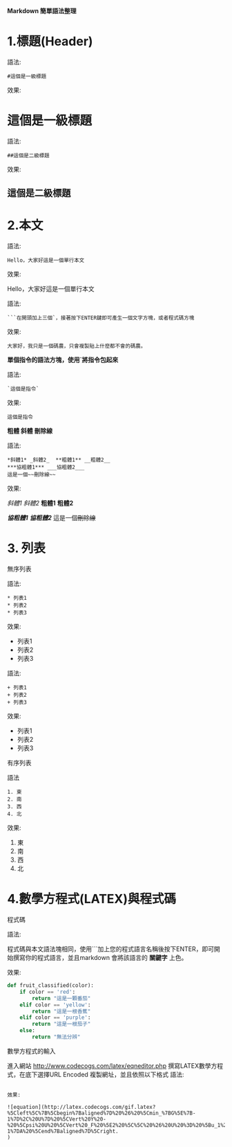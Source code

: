 **Markdown 簡單語法整理**

# 1.標題(Header)

語法:

```  
#這個是一級標題
```

效果:

# 這個是一級標題

語法:

``` 
##這個是二級標題
```

效果:

## 這個是二級標題

# 2.本文

語法:

```
Hello，大家好這是一個單行本文
```

效果:

Hello，大家好這是一個單行本文

語法:

``` 
​```在開頭加上三個`，接著按下ENTER鍵即可產生一個文字方塊，或者程式碼方塊
```

效果:

```
大家好，我只是一個碼農，只會複製貼上什麼都不會的碼農。
```

**單個指令的語法方塊，使用`將指令包起來**

語法:

``` 
`這個是指令`
```

效果:

`這個是指令`

**粗體 斜體 刪除線**

語法:

``` 
*斜體1* _斜體2_  **粗體1** __粗體2__  
***協粗體1*** ___協粗體2___
這是一個~~刪除線~~
```

效果:

*斜體1* _斜體2_  **粗體1** __粗體2__  

***協粗體1*** ___協粗體2___
這是一個~~刪除線~~

# 3. 列表

無序列表

語法:

``` 
* 列表1
* 列表2
* 列表3
```

效果:

* 列表1
* 列表2
* 列表3

語法:

``` 
+ 列表1
+ 列表2
+ 列表3
```

效果:

+ 列表1
+ 列表2
+ 列表3

有序列表

語法

```
1. 東
2. 南
3. 西
4. 北
```

效果:

1. 東
2. 南
3. 西
4. 北

# 4.數學方程式(LATEX)與程式碼

程式碼

語法:

程式碼與本文語法塊相同，使用```加上您的程式語言名稱後按下ENTER，即可開始撰寫你的程式語言，並且markdown 會將該語言的 **關鍵字** 上色。

效果:

``` python
def fruit_classified(color):
    if color == 'red':
    	return "這是一顆番茄"
    elif color == 'yellow':
    	return "這是一根香蕉"
    elif color == 'purple':
    	return "這是一根茄子"
    else:
        return "無法分辨"
```



數學方程式的輸入

進入網站 http://www.codecogs.com/latex/eqneditor.php
撰寫LATEX數學方程式，在底下選擇URL Encoded 複製網址，並且依照以下格式
語法:  

``` ![equation](URL_Endoded 網址貼在這裡)
 
效果:  
 
![equation](http://latex.codecogs.com/gif.latex?%5Cleft%5C%7B%5Cbegin%7Baligned%7D%20%26%20%5Cmin_%7BG%5E%7B-1%7D%2C%20U%7D%20%5CVert%20Y%20-%20%5Cpsi%20U%20%5CVert%20_F%20%5E2%20%5C%5C%20%26%20U%20%3D%20%5Bu_1%2C%20u_2%2C%20...%2C%20u_N%5D%20%5C%5C%20%26%20%5CVert%20u_i%20%5CVert_0%20%5Cleq%20T%20%5Cmbox%7B%20for%20%7D%20i%20%3D%201%2C%202%2C%20...%2C%20N%5C%5C%20%26%20%5Cpsi%20%3D%20G%5E%7B-1%7DA%20%5Cend%7Baligned%7D%5Cright.
)

